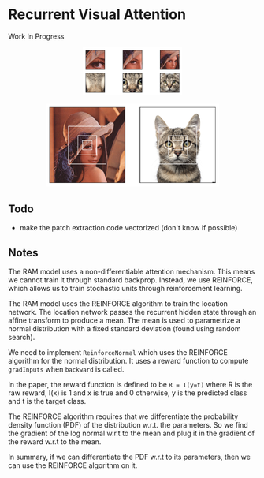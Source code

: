 # Recurrent Visual Attention

Work In Progress

<p align="center">
 <img src="./plots/glimpses.png" alt="Drawing", width=40%>
</p>

<p align="center">
 <img src="./plots/bbox.png" alt="Drawing", width=70%>
</p>


## Todo

- make the patch extraction code vectorized (don't know if possible)


## Notes

The RAM model uses a non-differentiable attention mechanism. This means we cannot train it through standard backprop. Instead, we use REINFORCE, which allows us to train stochastic units through reinforcement learning.

The RAM model uses the REINFORCE algorithm to train the location network. The location network passes the recurrent hidden state through an affine transform to produce a mean. The mean is used to parametrize a normal distribution with a fixed standard deviation (found using random search).

We need to implement `ReinforceNormal` which uses the REINFORCE algorithm for the normal distribution. It uses a reward function to compute `gradInputs` when `backward` is called.

In the paper, the reward function is defined to be `R = I(y=t)` where R is the raw reward, I(x) is 1 and x is true and 0 otherwise, y is the predicted class and t is the target class.

The REINFORCE algorithm requires that we differentiate the probability density function (PDF) of the distribution w.r.t. the parameters. So we find the gradient of the log normal w.r.t to the mean and plug it in the gradient of the reward w.r.t to the mean.

In summary, if we can differentiate the PDF w.r.t to its parameters, then we can use the REINFORCE algorithm on it.